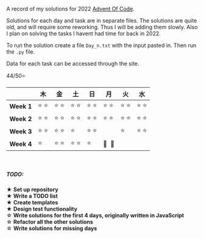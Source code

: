 A record of my solutions for 2022 [Advent Of Code](https://adventofcode.com/2022 "AoC").

Solutions for each day and task are in separate files. The solutions are quite old, and will require some reworking. Thus I will be adding them slowly. Also I plan on solving the tasks I havent had time for back in 2022.

To run the solution create a file `Day_n.txt` with the input pasted in. Then run the `.py` file.

Data for each task can be accessed through the site.

44/50⭐

|            | 木 | 金 | 土 | 日 | 月 | 火 | 水 |
|:-----------|-------|-------|-------|-------|-------|-------|-------|
| **Week 1** |⭐&nbsp;⭐|⭐&nbsp;⭐|⭐&nbsp;⭐|⭐&nbsp;⭐|⭐&nbsp;⭐|⭐&nbsp;⭐|⭐&nbsp;⭐|
| **Week 2** |⭐&nbsp;⭐|⭐&nbsp;⭐|⭐&nbsp;⭐|⭐&nbsp;⭐|⭐&nbsp;⭐|⭐&nbsp;⭐|⭐&nbsp;⭐|
| **Week 3** |⭐&nbsp;⭐|⭐&nbsp;⭐|⭐|⭐&nbsp;⭐||⭐|⭐&nbsp;⭐|
| **Week 4** |⭐|⭐&nbsp;⭐|⭐&nbsp;⭐|⭐|🎄&nbsp;&nbsp;🎄|||

<br>

##### TODO:
  ★ **Set up repository**<br>
  ★ **Write a TODO list**<br>
  ★ **Create templates**<br>
  ★ **Design test functionality**<br>
  ☆ **Write solutions for the first 4 days, originally written in JavaScript**<br>
  ☆ **Refactor all the other solutions**<br>
  ☆ **Write solutions for missing days**
